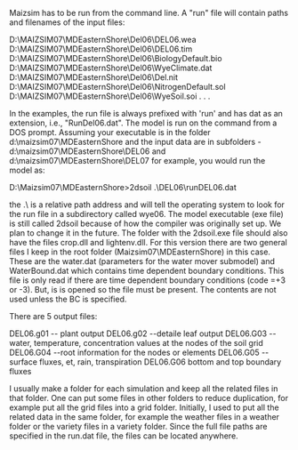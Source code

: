 Maizsim has to be run from the command line. A "run" file will contain paths and filenames of the input files:

D:\MAIZSIM07\MDEasternShore\Del06\DEL06.wea
D:\MAIZSIM07\MDEasternShore\Del06\DEL06.tim
D:\MAIZSIM07\MDEasternShore\Del06\BiologyDefault.bio
D:\MAIZSIM07\MDEasternShore\Del06\WyeClimate.dat
D:\MAIZSIM07\MDEasternShore\Del06\Del.nit
D:\MAIZSIM07\MDEasternShore\Del06\NitrogenDefault.sol
D:\MAIZSIM07\MDEasternShore\Del06\WyeSoil.soi
.
.
.

In the examples, the run file is always prefixed with 'run' and has dat  as an extension, i.e., "RunDel06.dat". The model is run on the command from a DOS prompt. Assuming your executable is in the folder d:\maizsim07\MDEasternShore and the input data are in subfolders - d:\maizsim07\MDEasternShore\DEL06 and d:\maizsim07\MDEasternShore\DEL07 for example, you would run the model as:

D:\Maizsim07\MDEasternShore>2dsoil .\DEL06\runDEL06.dat

the .\ is a relative path address and will tell the operating system to look for the run file in a subdirectory called wye06. The model executable (exe file) is still called 2dsoil because of how the compiler was originally set up. We plan to change it in the future. The folder with the 2dsoil.exe file should also have the files crop.dll and lightenv.dll. For this version there are two general files I keep in the root folder (Maizsim07\MDEasternShore) in this case. These are the water.dat (parameters for the water mover submodel) and WaterBound.dat which contains time dependent boundary conditions. This file is only read if there are time dependent boundary conditions (code =+3 or -3). But, is is opened so the file must be present. The contents are not used unless the BC is specified. 


There are 5 output files:

DEL06.g01  -- plant output
DEL06.g02  --detaile leaf output
DEL06.G03  --water, temperature, concentration values at the nodes of the soil grid
DEL06.G04  --root information for the nodes or elements
DEL06.G05  -- surface fluxes, et, rain, transpiration
DEL06.G06  bottom and top boundary fluxes

I usually make a folder for each simulation and keep all the related files in that folder. One can put some files in other folders to reduce duplication, for example put all the grid files into a grid folder. Initially, I used to put all the related data in the same folder, for example the weather files in a weather folder or the variety files in a variety folder. Since the full file paths are specified in the run.dat file, the files can be located anywhere. 
